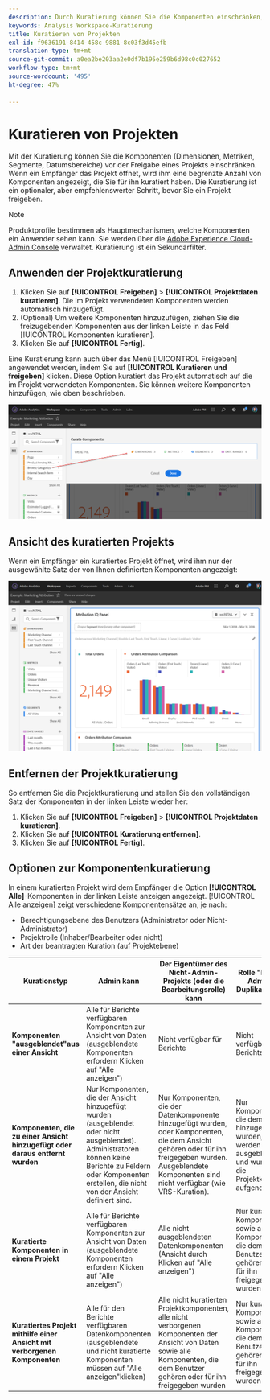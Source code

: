 ```yaml
---
description: Durch Kuratierung können Sie die Komponenten einschränken, bevor Sie ein Projekt freigeben.
keywords: Analysis Workspace-Kuratierung
title: Kuratieren von Projekten
exl-id: f9636191-8414-458c-9881-8c03f3d45efb
translation-type: tm+mt
source-git-commit: a0ea2be203aa2e0df7b195e259b6d98c0c027652
workflow-type: tm+mt
source-wordcount: '495'
ht-degree: 47%

---
```


# Kuratieren von Projekten

Mit der Kuratierung können Sie die Komponenten (Dimensionen, Metriken, Segmente, Datumsbereiche) vor der Freigabe eines Projekts einschränken. Wenn ein Empfänger das Projekt öffnet, wird ihm eine begrenzte Anzahl von Komponenten angezeigt, die Sie für ihn kuratiert haben. Die Kuratierung ist ein optionaler, aber empfehlenswerter Schritt, bevor Sie ein Projekt freigeben.

>[!NOTE]
> Produktprofile bestimmen als Hauptmechanismen, welche Komponenten ein Anwender sehen kann. Sie werden über die [Adobe Experience Cloud-Admin Console](https://docs.adobe.com/content/help/de-DE/core-services/interface/manage-users-and-products/admin-getting-started.html) verwaltet. Kuratierung ist ein Sekundärfilter.

## Anwenden der Projektkuratierung

1. Klicken Sie auf **[!UICONTROL Freigeben]** > **[!UICONTROL Projektdaten kuratieren]**.
Die im Projekt verwendeten Komponenten werden automatisch hinzugefügt.
1. (Optional) Um weitere Komponenten hinzuzufügen, ziehen Sie die freizugebenden Komponenten aus der linken Leiste in das Feld [!UICONTROL Komponenten kuratieren].
1. Klicken Sie auf **[!UICONTROL Fertig]**.

Eine Kuratierung kann auch über das Menü [!UICONTROL Freigeben] angewendet werden, indem Sie auf **[!UICONTROL Kuratieren und freigeben]** klicken. Diese Option kuratiert das Projekt automatisch auf die im Projekt verwendeten Komponenten. Sie können weitere Komponenten hinzufügen, wie oben beschrieben.

![](assets/curation-field.png)

## Ansicht des kuratierten Projekts

Wenn ein Empfänger ein kuratiertes Projekt öffnet, wird ihm nur der ausgewählte Satz der von Ihnen definierten Komponenten angezeigt:

![](assets/curate-project.png)

## Entfernen der Projektkuratierung

So entfernen Sie die Projektkuratierung und stellen Sie den vollständigen Satz der Komponenten in der linken Leiste wieder her:

1. Klicken Sie auf **[!UICONTROL Freigeben]** > **[!UICONTROL Projektdaten kuratieren]**.
1. Klicken Sie auf **[!UICONTROL Kuratierung entfernen]**.
1. Klicken Sie auf **[!UICONTROL Fertig]**.

## Optionen zur Komponentenkuratierung

In einem kuratierten Projekt wird dem Empfänger die Option **[!UICONTROL Alle]**-Komponenten in der linken Leiste anzeigen angezeigt. [!UICONTROL Alle anzeigen] zeigt verschiedene Komponentensätze an, je nach:

* Berechtigungsebene des Benutzers (Administrator oder Nicht-Administrator)
* Projektrolle (Inhaber/Bearbeiter oder nicht)
* Art der beantragten Kuration (auf Projektebene)

| Kurationstyp | Admin kann | Der Eigentümer des Nicht-Admin-Projekts (oder die Bearbeitungsrolle) kann | Rolle &quot;Nicht-Admin-Duplikat&quot;kann |
| --- | --- | --- | --- |
| **Komponenten &quot;ausgeblendet&quot;aus einer Ansicht** | Alle für Berichte verfügbaren Komponenten zur Ansicht von Daten (ausgeblendete Komponenten erfordern Klicken auf &quot;Alle anzeigen&quot;) | Nicht verfügbar für Berichte | Nicht verfügbar für Berichte |
| **Komponenten, die zu einer Ansicht hinzugefügt oder daraus entfernt wurden** | Nur Komponenten, die der Ansicht hinzugefügt wurden (ausgeblendet oder nicht ausgeblendet). Administratoren können keine Berichte zu Feldern oder Komponenten erstellen, die nicht von der Ansicht definiert sind. | Nur Komponenten, die der Datenkomponente hinzugefügt wurden, oder Komponenten, die dem Ansicht gehören oder für ihn freigegeben wurden. Ausgeblendete Komponenten sind nicht verfügbar (wie VRS-Kuration). | Nur Komponenten, die dem DV hinzugefügt wurden, werden nicht ausgeblendet und wurden in die Projektkuration aufgenommen. |
| **Kuratierte Komponenten in einem Projekt** | Alle für Berichte verfügbaren Komponenten zur Ansicht von Daten (ausgeblendete Komponenten erfordern Klicken auf &quot;Alle anzeigen&quot;) | Alle nicht ausgeblendeten Datenkomponenten (Ansicht durch Klicken auf &quot;Alle anzeigen&quot;) | Nur kuratierte Komponenten sowie alle Komponenten, die dem Benutzer gehören oder für ihn freigegeben wurden |
| **Kuratiertes Projekt mithilfe einer Ansicht mit verborgenen Komponenten** | Alle für den Berichte verfügbaren Datenkomponenten (ausgeblendete und nicht kuratierte Komponenten müssen auf &quot;Alle anzeigen&quot;klicken) | Alle nicht kuratierten Projektkomponenten, alle nicht verborgenen Komponenten der Ansicht von Daten sowie alle Komponenten, die dem Benutzer gehören oder für ihn freigegeben wurden | Nur kuratierte Komponenten sowie alle Komponenten, die dem Benutzer gehören oder für ihn freigegeben wurden |
